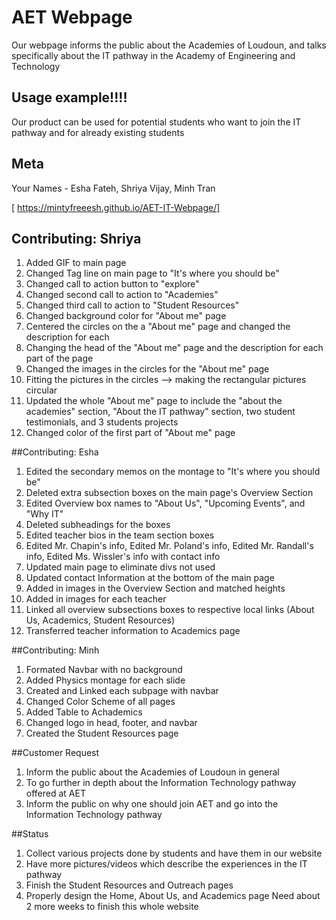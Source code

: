 # AET Webpage
Our webpage informs the public about the Academies of Loudoun, and talks specifically about the IT pathway in the Academy of Engineering and Technology

## Usage example!!!!
Our product can be used for potential students who want to join the IT pathway and for already existing students

## Meta

Your Names - Esha Fateh, Shriya Vijay, Minh Tran


[ https://mintyfreeesh.github.io/AET-IT-Webpage/]

## Contributing: Shriya
1. Added GIF to main page
2. Changed Tag line on main page to "It's where you should be"
3. Changed call to action button to "explore"
4. Changed second call to action to "Academies"
5. Changed third call to action to "Student Resources"
4. Changed background color for "About me" page
5. Centered the circles on the a "About me" page and changed the description for each
6. Changing the head of the "About me" page and the description for each part of the page
7. Changed the images in the circles for the "About me" page
8. Fitting the pictures in the circles --> making the rectangular pictures circular
9. Updated the whole "About me" page to include the "about the academies" section, "About the IT pathway" section, two student testimonials, and 3 students projects
10. Changed color of the first part of "About me" page

##Contributing: Esha
1. Edited the secondary memos on the montage to "It's where you should be"
2. Deleted extra subsection boxes on the main page's Overview Section
3. Edited Overview box names to "About Us", "Upcoming Events", and "Why IT"
4. Deleted subheadings for the boxes
5. Edited teacher bios in the team section boxes
6. Edited Mr. Chapin's info, Edited Mr. Poland's info, Edited Mr. Randall's info, Edited Ms. Wissler's info with contact info
7. Updated main page to eliminate divs not used
8. Updated contact Information at the bottom of the main page
9. Added in images in the Overview Section and matched heights  
10. Added in images for each teacher
11. Linked all overview subsections boxes to respective local links (About Us, Academics, Student Resources)
12. Transferred teacher information to Academics page

##Contributing: Minh
1. Formated Navbar with no background
2. Added Physics montage for each slide
3. Created and Linked each subpage with navbar
4. Changed Color Scheme of all pages
5. Added Table to Achademics
6. Changed logo in head, footer, and navbar
7. Created the Student Resources page

##Customer Request
1. Inform the public about the Academies of Loudoun in general
2. To go further in depth about the Information Technology pathway offered at AET
3. Inform the public on why one should join AET and go into the Information Technology pathway


##Status
1. Collect various projects done by students and have them in our website
2. Have more pictures/videos which describe the experiences in the IT pathway
3. Finish the Student Resources and Outreach pages
4. Properly design the Home, About Us, and Academics page
  Need about 2 more weeks to finish this whole website
